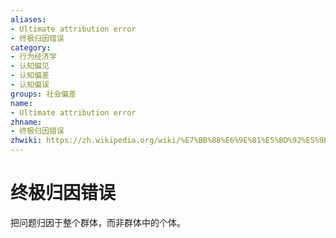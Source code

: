 ```yaml
---
aliases:
- Ultimate attribution error
- 终极归因错误
category:
- 行为经济学
- 认知偏见
- 认知偏差
- 认知偏误
groups: 社会偏差
name:
- Ultimate attribution error
zhname:
- 终极归因错误
zhwiki: https://zh.wikipedia.org/wiki/%E7%BB%88%E6%9E%81%E5%BD%92%E5%9B%A0%E9%94%99%E8%AF%AF
---
```


# 终极归因错误

把问题归因于整个群体，而非群体中的个体。
